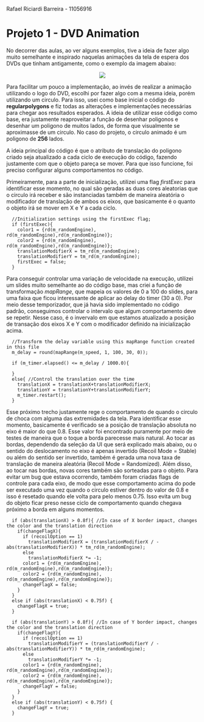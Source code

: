 Rafael Riciardi Barreira - 11056916

# Projeto 1 - DVD Animation

No decorrer das aulas, ao ver alguns exemplos, tive a ideia de fazer algo muito semelhante e inspirado naquelas animações da tela de espera dos DVDs que tinham antigamente, como o exemplo da imagem abaixo:

<p align="center">
  <img src="https://repository-images.githubusercontent.com/344610266/246c3a80-7cf0-11eb-92d0-fe1d20e11982"/>
</p>

Para facilitar um pouco a implementação, ao invés de realizar a animação utilizando o logo do DVD, escolhi por fazer algo com a mesma ideia, porém utilizando um circulo. Para isso, usei como base inicial o código do **regularpolygons** e fiz todas as alterações e implementações necessárias para chegar aos resultados esperados. A ideia de utilizar esse código como base, era justamente reaproveitar a função de desenhar poligonos e desenhar um poligono de muitos lados, de forma que visualmente se aproximasse de um circulo. No caso do projeto, o circulo animado é um poligono de **256** lados.

A ideia principal do código é que o atributo de translação do poligono criado seja atualizado a cada ciclo de execução do código, fazendo justamente com que o objeto pareça se mover. Para que isso funcione, foi preciso configurar alguns comportamentos no código.

Primeiramente, para a parte de inicialização, utilizei uma flag *firstExec* para identificar esse momento, no qual são geradas as duas cores aleatorias que o circulo irá receber e são instanciadas também de maneira aleatória o modificador de translação de ambos os eixos, que basicamente é o quanto o objeto irá se mover em X e Y a cada ciclo.
```
  //Initialization settings using the firstExec flag;
  if (firstExec){
    color1 = {rd(m_randomEngine), rd(m_randomEngine),rd(m_randomEngine)};
    color2 = {rd(m_randomEngine), rd(m_randomEngine),rd(m_randomEngine)};
    translationModifierX = tm_rd(m_randomEngine);
    translationModifierY = tm_rd(m_randomEngine);
    firstExec = false;
  }
```

Para conseguir controlar uma variação de velocidade na execução, utilizei um slides muito semelhante ao do código base, mas criei a função de transformação *mapRange*, que mapeia os valores de 0 a 100 do slides, para uma faixa que ficou interessante de aplicar ao delay do timer (30 a 0). Por meio desse temporizador, que já havia sido implementado no código padrão, conseguimos controlar o intervalo que algum comportamento deve se repetir. Nesse caso, é o invervalo em que estamos atualizado a posição de transação dos eixos X e Y com o modificador definido na inicialização acima.
```
  //Transform the delay variable using this mapRange function created in this file
  m_delay = round(mapRange(m_speed, 1, 100, 30, 0));

  if (m_timer.elapsed() <= m_delay / 1000.0){

  }
  else{ //Control the translation over the time
    translationX = translationX+translationModifierX;
    translationY = translationY+translationModifierY;
    m_timer.restart();
  }
```
Esse próximo trecho justamente rege o comportamento de quando o circulo de choca com alguma das extremidades da tela. Para identificar esse momento, basicamente é verificado se a posição de translação absoluta no eixo é maior do que 0.8. Esse valor foi encontrado puramente por meio de testes de maneira que o toque a borda parecesse mais natural.
Ao tocar as bordas, dependendo da seleção da UI que será explicado mais abaixo, ou o sentido do deslocamento no eixo é apenas invertido (Recoil Mode = Stable) ou além do sentido ser invertido, também é gerada uma nova taxa de translação de maneira aleatória (Recoil Mode = Randomized). Além disso, ao tocar nas bordas, novas cores também são sorteadas para o objeto.
Para evitar um bug que estava ocorrendo, também foram criadas flags de controle para cada eixo, de modo que esse comportamento acima do pode ser executado uma vez quando o circulo estiver dentro do valor de 0.8 e isso é resetado quando ele volta para pelo menos 0.75. Isso evita um bug do objeto ficar preso nesse ciclo de comportamento quando chegava próximo a borda em alguns momentos.
```
  if (abs(translationX) > 0.8f){ //In case of X border impact, changes the color and the translation direction
    if(changeFlagX){
      if (recoilOption == 1)
        translationModifierX = (translationModifierX / -abs(translationModifierX)) * tm_rd(m_randomEngine);
      else
        translationModifierX *= -1;
      color1 = {rd(m_randomEngine), rd(m_randomEngine),rd(m_randomEngine)};
      color2 = {rd(m_randomEngine), rd(m_randomEngine),rd(m_randomEngine)};
      changeFlagX = false; 
    }
  } 
  else if (abs(translationX) < 0.75f) {
    changeFlagX = true;
  }

  if (abs(translationY) > 0.8f){ //In case of Y border impact, changes the color and the translation direction
    if(changeFlagY){
      if (recoilOption == 1)
        translationModifierY = (translationModifierY / -abs(translationModifierY)) * tm_rd(m_randomEngine);
      else
        translationModifierY *= -1;
      color1 = {rd(m_randomEngine), rd(m_randomEngine),rd(m_randomEngine)};
      color2 = {rd(m_randomEngine), rd(m_randomEngine),rd(m_randomEngine)};
      changeFlagY = false;
    }
  } 
  else if (abs(translationY) < 0.75f) {
    changeFlagY = true;
  }
```
